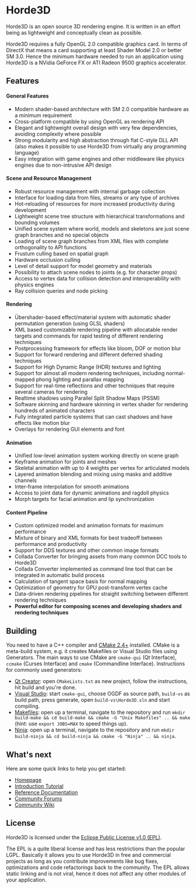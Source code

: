 # Horde3D

Horde3D is an open source 3D rendering engine. It is written in an effort being as lightweight and conceptually clean as possible.

Horde3D requires a fully OpenGL 2.0 compatible graphics card. In terms of DirectX that means a card supporting at least Shader Model 2.0 or better SM 3.0. Hence the minimum hardware needed to run an application using Horde3D is a NVidia GeForce FX or ATI Radeon 9500 graphics accelerator. 

## Features


#### General Features

- Modern shader-based architecture with SM 2.0 compatible hardware as a minimum requirement
- Cross-platform compatible by using OpenGL as rendering API
- Elegant and lightweight overall design with very few dependencies, avoiding complexity where possible
- Strong modularity and high abstraction through flat C-style DLL API (also makes it possible to use Horde3D from virtually any programming language)
- Easy integration with game engines and other middleware like physics engines due to non-intrusive API design

#### Scene and Resource Management

- Robust resource management with internal garbage collection
- Interface for loading data from files, streams or any type of archives
- Hot-reloading of resources for more increased productivity during development
- Lightweight scene tree structure with hierarchical transformations and bounding volumes
- Unified scene system where world, models and skeletons are just scene graph branches and no special objects
- Loading of scene graph branches from XML files with complete orthogonality to API functions
- Frustum culling based on spatial graph
- Hardware occlusion culling
- Level of detail support for model geometry and materials
- Possibility to attach scene nodes to joints (e.g. for character props)
- Access to vertex data for collision detection and interoperability with physics engines
- Ray collision queries and node picking

#### Rendering

- Übershader-based effect/material system with automatic shader permutation generation (using GLSL shaders)
- XML based customizable rendering pipeline with allocatable render targets and commands for rapid testing of different rendering techniques
- Postprocessing framework for effects like bloom, DOF or motion blur
- Support for forward rendering and different deferred shading techniques
- Support for High Dynamic Range (HDR) textures and lighting
- Support for almost all modern rendering techniques, including normal-mapped phong lighting and parallax mapping
- Support for real-time reflections and other techniques that require several cameras for rendering
- Realtime shadows using Parallel Split Shadow Maps (PSSM)
- Software skinning and hardware skinning in vertex shader for rendering hundreds of animated characters
- Fully integrated particle systems that can cast shadows and have effects like motion blur
- Overlays for rendering GUI elements and font

#### Animation

- Unified low-level animation system working directly on scene graph
- Keyframe animation for joints and meshes
- Skeletal animation with up to 4 weights per vertex for articulated models
- Layered animation blending and mixing using masks and additive channels
- Inter-frame interpolation for smooth animations
- Access to joint data for dynamic animations and ragdoll physics
- Morph targets for facial animation and lip synchronization

#### Content Pipeline

- Custom optimized model and animation formats for maximum performance
- Mixture of binary and XML formats for best tradeoff between performance and productivity
- Support for DDS textures and other common image formats
- Collada Converter for bringing assets from many common DCC tools to Horde3D
- Collada Converter implemented as command line tool that can be integrated in automatic build process
- Calculation of tangent space basis for normal mapping
- Optimization of geometry for GPU post-transform vertex cache
- Data-driven rendering pipelines for straight switching between different rendering techniques
- **Powerful editor for composing scenes and developing shaders and rendering techniques**


## Building

You need to have a C++ compiler and [CMake 2.4+](http://www.cmake.org/) installed. CMake is a meta-build system, e.g. it creates Makefiles or Visual Studio files using Generators. The main ways to use CMake are `cmake-gui` (Qt Interface), `ccmake` (Curses Interface) and `cmake` (Commandline Interface). Instructions for commonly used generators:

- [Qt Creator](http://qt-project.org/downloads#qt-creator): open `CMakeLists.txt` as new project, follow the instructions, hit build and you're done.
- [Visual Studio](http://www.microsoft.com/visualstudio/eng/products/visual-studio-express-products): start `cmake-gui`, choose OGDF as source path, `build-vs` as build path, press generate, open `build-vs\Horde3D.sln` and start compiling.
- [Makefiles](http://www.gnu.org/software/make/): open up a terminal, navigate to the repository and run ``mkdir build-make && cd build-make && cmake -G "Unix Makefiles" .. && make`` (hint: use `export JOBS=MAX` to speed things up).
- [Ninja](http://martine.github.io/ninja/): open up a terminal, navigate to the repository and run ``mkdir build-ninja && cd build-ninja && cmake -G "Ninja" .. && ninja``.

## What's next

Here are some quick links to help you get started:

- [Homepage](http://horde3d.org/)
- [Introduction Tutorial](http://www.horde3d.org/docs/html/_tutorial.html)
- [Reference Documentation](http://www.horde3d.org/docs/manual.html)
- [Community Forums](http://www.horde3d.org/forums)
- [Community Wiki](http://horde3d.org/wiki/)

## License

Horde3D is licensed under the [Eclipse Public License v1.0 (EPL)](http://www.eclipse.org/legal/epl-v10.html).

The EPL is a quite liberal license and has less restrictions than the popular LGPL. Basically it allows you to use Horde3D in free and commercial projects as long as you contribute improvements like bug fixes, optimizations and code refactorings back to the community. The EPL allows static linking and is not viral, hence it does not affect any other modules of your application.
